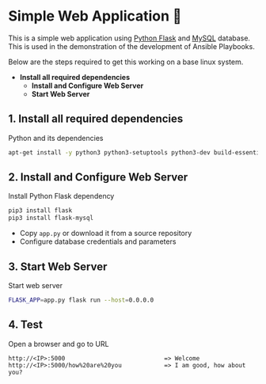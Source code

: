 # Simple Web Application 🐳

This is a simple web application using [Python Flask](http://flask.pocoo.org/) and [MySQL](https://www.mysql.com/) database. 
This is used in the demonstration of the development of Ansible Playbooks.
  
Below are the steps required to get this working on a base linux system.
  
- **Install all required dependencies**
  - **Install and Configure Web Server**
  - **Start Web Server**
   
## 1. Install all required dependencies
  
Python and its dependencies
```bash
apt-get install -y python3 python3-setuptools python3-dev build-essential python3-pip default-libmysqlclient-dev
```
   
## 2. Install and Configure Web Server

Install Python Flask dependency
```bash
pip3 install flask
pip3 install flask-mysql
```

- Copy `app.py` or download it from a source repository
- Configure database credentials and parameters 

## 3. Start Web Server

Start web server
```bash
FLASK_APP=app.py flask run --host=0.0.0.0
```

## 4. Test

Open a browser and go to URL
```
http://<IP>:5000                            => Welcome
http://<IP>:5000/how%20are%20you            => I am good, how about you?
```
